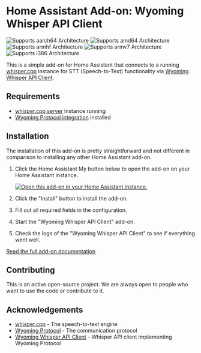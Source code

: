 # Home Assistant Add-on: Wyoming Whisper API Client

![Supports aarch64 Architecture][aarch64-shield]
![Supports amd64 Architecture][amd64-shield]
![Supports armhf Architecture][armhf-shield]
![Supports armv7 Architecture][armv7-shield]
![Supports i386 Architecture][i386-shield]

This is a simple add-on for Home Assistant that connects to a running [whisper.cpp](https://github.com/ggerganov/whisper.cpp) instance for STT (Speech-to-Text) functionality via [Wyoming Whisper API Client](https://github.com/ser/wyoming-whisper-api-client).

## Requirements
- [whisper.cpp server](https://github.com/ggerganov/whisper.cpp/tree/master/examples/server) instance running
- [Wyoming Protocol integration](https://my.home-assistant.io/redirect/config_flow_start/?domain=wyoming) installed

## Installation
The installation of this add-on is pretty straightforward and not different in
comparison to installing any other Home Assistant add-on.

1. Click the Home Assistant My button below to open the add-on on your Home
   Assistant instance.

   [![Open this add-on in your Home Assistant instance.][addon-badge]][addon]

2. Click the "Install" button to install the add-on.
3. Fill out all required fields in the configuration.
4. Start the "Wyoming Whisper API Client" add-on.
5. Check the logs of the "Wyoming Whisper API Client" to see if everything went well.

[Read the full add-on documentation][docs]

## Contributing
This is an active open-source project. We are always open to people who want to use the code or contribute to it.

## Acknowledgements
- [whisper.cpp](https://github.com/ggerganov/whisper.cpp) - The speech-to-text engine
- [Wyoming Protocol](https://github.com/ser/wyoming-whisper-api-client) - The communication protocol
- [Wyoming Whisper API Client](https://github.com/ser/wyoming-whisper-api-client) - Whisper API client implementing Wyoming Protocol

[addon-badge]: https://my.home-assistant.io/badges/supervisor_addon.svg
[addon]: https://my.home-assistant.io/redirect/supervisor_addon/?repository_url=https%3A%2F%2Fgithub.com%2Fstylesuxx%2Faddon-wyoming-whisper-api-client&addon=Wyoming+Whisper+API+Client
[docs]: https://github.com/stylesuxx/addon-wyoming-whisper-api-client/blob/master/DOCS.md

[aarch64-shield]: https://img.shields.io/badge/aarch64-yes-green.svg
[amd64-shield]: https://img.shields.io/badge/amd64-yes-green.svg
[armhf-shield]: https://img.shields.io/badge/armhf-yes-green.svg
[armv7-shield]: https://img.shields.io/badge/armv7-yes-green.svg
[i386-shield]: https://img.shields.io/badge/i386-yes-green.svg